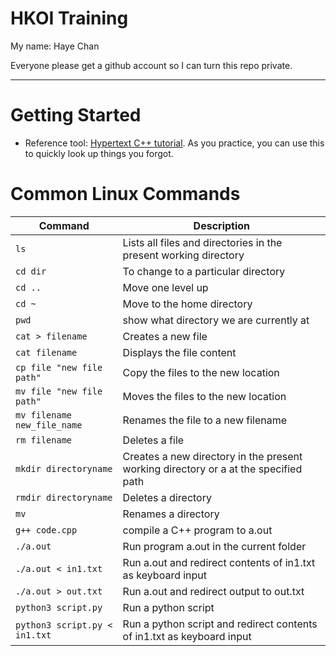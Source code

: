 # HKOI Training

My name: Haye Chan

Everyone please get a github account so I can turn this repo private.

---

# Getting Started
- Reference tool: [Hypertext C++ tutorial](https://www.programiz.com/c-programming#tutorial). As you practice, you can use this to quickly look up things you forgot.

# Common Linux Commands
| Command | Description |
| ---------- | ----------
| `ls` | Lists all files and directories in the present working directory |
| `cd dir` | To change to a particular directory |
| `cd ..`	| Move one level up |
| `cd ~` | Move to the home directory |
| `pwd` | show what directory we are currently at |
| `cat > filename` | Creates a new file |
| `cat filename` | Displays the file content |
| `cp file "new file path"` | Copy the files to the new location |
| `mv file "new file path"` | Moves the files to the new location |
| `mv filename new_file_name` | Renames the file to a new filename |
| `rm filename` | Deletes a file |
| `mkdir directoryname` | Creates a new directory in the present working directory or a at the specified path |
| `rmdir directoryname` | Deletes a directory |
| `mv` | Renames a directory |
| `g++ code.cpp` |  compile a C++ program to a.out |
| `./a.out` | Run program a.out in the current folder |
| `./a.out < in1.txt` | Run a.out and redirect contents of in1.txt as keyboard input |
| `./a.out > out.txt` | Run a.out and redirect output to out.txt |
| `python3 script.py` | Run a python script |
| `python3 script.py < in1.txt` | Run a python script and redirect contents of in1.txt as keyboard input |
